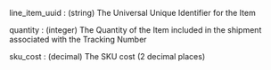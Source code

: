 line_item_uuid
: (string) The Universal Unique Identifier for the Item

quantity
: (integer) The Quantity of the Item included in the shipment associated with the Tracking Number

sku_cost
: (decimal) The SKU cost (2 decimal places)